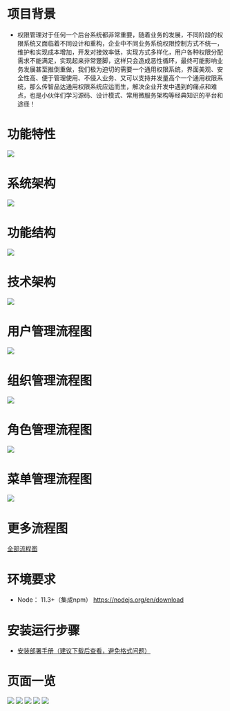 
**项目背景**
=========================

- 权限管理对于任何一个后台系统都非常重要，随着业务的发展，不同阶段的权限系统又面临着不同设计和重构，企业中不同业务系统权限控制方式不统一，维护和实现成本增加，开发对接效率低，实现方式多样化，用户各种权限分配需求不能满足，实现起来非常蹩脚，这样只会造成恶性循环，最终可能影响业务发展甚至推倒重做，我们极为迫切的需要一个通用权限系统，界面美观、安全性高、便于管理使用、不侵入业务、又可以支持并发量高个一个通用权限系统，那么传智品达通用权限系统应运而生，解决企业开发中遇到的痛点和难点，也是小伙伴们学习源码、设计模式、常用微服务架构等经典知识的平台和途径！

功能特性
=========================
![](docs/img/功能特色.png)

系统架构
=========================
![](docs/img/系统架构图.png)

功能结构
=========================
![](docs/img/权限管理功能结构图.png)

技术架构
=========================
![](docs/img/技术架构图.png)

用户管理流程图
=========================
![](docs/img/流程图/用户管理.png)

组织管理流程图
=========================
![](docs/img/流程图/组织管理.png)

角色管理流程图
=========================
![](docs/img/流程图/角色管理.png)

菜单管理流程图
=========================
![](docs/img/流程图/菜单管理.png)

更多流程图
=========================
[全部流程图](docs/img/流程图)

环境要求
=========================
- Node： 11.3+（集成npm）
  https://nodejs.org/en/download

安装运行步骤
=========================

- [安装部署手册（建议下载后查看，避免格式问题）](docs/安装手册/install.md)

页面一览
=========================
![](docs/img/页面/菜单.png)
![](docs/img/页面/权限配置.png)
![](docs/img/页面/应用配置.png)
![](docs/img/页面/应用-流程.png)
![](docs/img/页面/应用-品优购.png)

